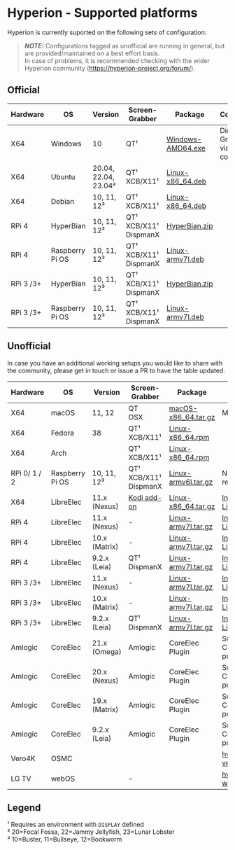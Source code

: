 # Hyperion - Supported platforms
Hyperion is currently suported on the following sets of configuration:
> **_NOTE:_** Configurations tagged as unofficial are running in general, but are provided/maintained on a best effort basis.\
In case of problems, it is recommended checking with the wider Hyperion community (https://hyperion-project.org/forum/).

## Official
| Hardware  | OS              | Version            | Screen-Grabber                          | Package                                                                       | Comments                           |
|-----------|-----------------|--------------------|-----------------------------------------|-------------------------------------------------------------------------------|------------------------------------|
| X64       | Windows         | 10                 | QT&#xB9;                                | [Windows-AMD64.exe](https://github.com/hyperion-project/hyperion.ng/releases) | Direct X9 Grabber via self-compile |
| X64       | Ubuntu          | 20.04, 22.04, 23.04&#xB2; | QT&#xB9;<br/>XCB/X11&#xB9;       | [Linux-x86_64.deb](https://github.com/hyperion-project/hyperion.ng/releases)  |                                    |
| X64       | Debian          | 10, 11, 12&#xB3;   | QT&#xB9;<br/>XCB/X11&#xB9;              | [Linux-x86_64.deb](https://github.com/hyperion-project/hyperion.ng/releases)  |                                    |
| RPi 4     | HyperBian       | 10, 11, 12&#xB3;   | QT&#xB9;<br/>XCB/X11&#xB9;<br/>DispmanX | [HyperBian.zip](https://github.com/Hyperion-Project/HyperBian/releases)       |                                    |
| RPi 4     | Raspberry Pi OS | 10, 11, 12&#xB3;   | QT&#xB9;<br/>XCB/X11&#xB9;<br/>DispmanX | [Linux-armv7l.deb](https://github.com/hyperion-project/hyperion.ng/releases)  |                                    |
| RPi 3 /3+ | HyperBian       | 10, 11, 12&#xB3;   | QT&#xB9;<br/>XCB/X11&#xB9;<br/>DispmanX | [HyperBian.zip](https://github.com/hyperion-project/hyperion.ng/releases)     |                                    |
| RPi 3 /3+ | Raspberry Pi OS | 10, 11, 12&#xB3;   | QT&#xB9;<br/>XCB/X11&#xB9;<br/>DispmanX | [Linux-armv7l.deb](https://github.com/hyperion-project/hyperion.ng/releases)  |                                    |

## Unofficial
In case you have an additional working setups you would like to share with the community, please get in touch or issue a PR to have the table updated.

| Hardware      | OS              | Version        | Screen-Grabber                          | Package                                                                         | Comments                                                                                                                                                |
|---------------|-----------------|----------------|-----------------------------------------|---------------------------------------------------------------------------------|---------------------------------------------------------------------------------------------------------------------------------------------------------|
| X64           | macOS           | 11, 12         | QT<br>OSX                               | [macOS-x86_64.tar.gz](https://github.com/hyperion-project/hyperion.ng/releases) | M1 not tested                                                                                                                                           |
| X64           | Fedora          | 38             | QT&#xB9;<br/>XCB/X11&#xB9;              | [Linux-x86_64.rpm](https://github.com/hyperion-project/hyperion.ng/releases)    |                                                                                                                                                         |
| X64           | Arch            |                | QT&#xB9;<br/>XCB/X11&#xB9;              | [Linux-x86_64.rpm](https://github.com/hyperion-project/hyperion.ng/releases)    |                                                                                                                                                         |
| RPi 0/ 1 / 2  | Raspberry Pi OS | 10, 11, 12&#xB3;| QT&#xB9;<br/>XCB/X11&#xB9;<br/>DispmanX | [Linux-armv6l.tar.gz](https://github.com/hyperion-project/hyperion.ng/releases) | No recommended                                                                                                                                          |
| X64           | LibreElec       | 11.x (Nexus)   | [Kodi add-on](https://github.com/hyperion-project/hyperion.kodi/releases) | [Linux-x86_64.tar.gz](https://github.com/hyperion-project/hyperion.ng/releases) | [Install on LibreELEC](https://hyperion-project.org/forum/index.php?thread/10463-install-hyperion-ng-on-libreelec-x86-64-rpi-inoffiziell-unofficially/) |
| RPi 4         | LibreElec       | 11.x (Nexus)   | -                                       | [Linux-armv7l.tar.gz](https://github.com/hyperion-project/hyperion.ng/releases) | [Install on LibreELEC](https://hyperion-project.org/forum/index.php?thread/10463-install-hyperion-ng-on-libreelec-x86-64-rpi-inoffiziell-unofficially/) |
| RPi 4         | LibreElec       | 10.x (Matrix)  | -                                       | [Linux-armv7l.tar.gz](https://github.com/hyperion-project/hyperion.ng/releases) | [Install on LibreELEC](https://hyperion-project.org/forum/index.php?thread/10463-install-hyperion-ng-on-libreelec-x86-64-rpi-inoffiziell-unofficially/) |
| RPi 4         | LibreElec       | 9.2.x (Leia)   | QT&#xB9;<br/>DispmanX                   | [Linux-armv7l.tar.gz](https://github.com/hyperion-project/hyperion.ng/releases) | [Install on LibreELEC](https://hyperion-project.org/forum/index.php?thread/10463-install-hyperion-ng-on-libreelec-x86-64-rpi-inoffiziell-unofficially/) |
| RPi 3 /3+     | LibreElec       | 11.x (Nexus)   | -                                       | [Linux-armv7l.tar.gz](https://github.com/hyperion-project/hyperion.ng/releases) | [Install on LibreELEC](https://hyperion-project.org/forum/index.php?thread/10463-install-hyperion-ng-on-libreelec-x86-64-rpi-inoffiziell-unofficially/) |
| RPi 3 /3+     | LibreElec       | 10.x (Matrix)  | -                                       | [Linux-armv7l.tar.gz](https://github.com/hyperion-project/hyperion.ng/releases) | [Install on LibreELEC](https://hyperion-project.org/forum/index.php?thread/10463-install-hyperion-ng-on-libreelec-x86-64-rpi-inoffiziell-unofficially/) |
| RPi 3 /3+     | LibreElec       | 9.2.x (Leia)   | QT&#xB9;<br/>DispmanX                   | [Linux-armv7l.tar.gz](https://github.com/hyperion-project/hyperion.ng/releases) | [Install on LibreELEC](https://hyperion-project.org/forum/index.php?thread/10463-install-hyperion-ng-on-libreelec-x86-64-rpi-inoffiziell-unofficially/) |
| Amlogic       | CoreElec        | 21.x (Omega)   | Amlogic                                 | CoreElec Plugin                                                                 | Supported via CoreElec project                                                                                                                          |
| Amlogic       | CoreElec        | 20.x (Nexus)   | Amlogic                                 | CoreElec Plugin                                                                 | Supported via CoreElec project                                                                                                                          |
| Amlogic       | CoreElec        | 19.x (Matrix)  | Amlogic                                 | CoreElec Plugin                                                                 | Supported via CoreElec project                                                                                                                          |
| Amlogic       | CoreElec        | 9.2.x (Leia)   | Amlogic                                 | CoreElec Plugin                                                                 | Supported via CoreElec project                                                                                                                          |
| Vero4K        | OSMC            |                |                                         |                                                                                 | [hyperion-vero4k](https://github.com/hissingshark/hyperion-vero4k)                                                                                      |
| LG TV         | webOS           |                | -                                       |                                                                                 | [hyperion-webos](https://github.com/webosbrew/hyperion-webos)                                                                                           |

Legend
---
&#xB9; Requires an environment with `DISPLAY` defined\
&#xB2; 20=Focal Fossa, 22=Jammy Jellyfish, 23=Lunar Lobster\
&#xB3; 10=Buster, 11=Bullseye, 12=Bookworm
